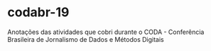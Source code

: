 # codabr-19
Anotações das atividades que cobri durante o CODA - Conferência Brasileira de Jornalismo de Dados e Métodos Digitais
